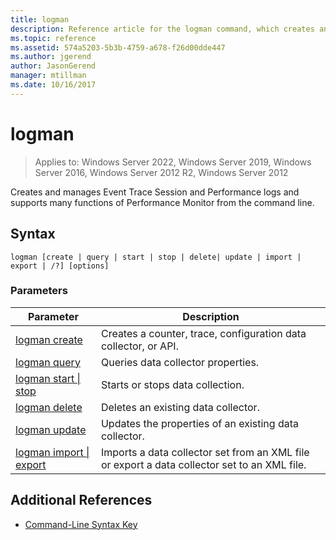 ```yaml
---
title: logman
description: Reference article for the logman command, which creates and manages Event Trace Session and Performance logs and supports many functions of Performance Monitor from the command line.
ms.topic: reference
ms.assetid: 574a5203-5b3b-4759-a678-f26d00dde447
ms.author: jgerend
author: JasonGerend
manager: mtillman
ms.date: 10/16/2017
---
```


# logman

>Applies to: Windows Server 2022, Windows Server 2019, Windows Server 2016, Windows Server 2012 R2, Windows Server 2012

Creates and manages Event Trace Session and Performance logs and supports many functions of Performance Monitor from the command line.

## Syntax

```
logman [create | query | start | stop | delete| update | import | export | /?] [options]
```

### Parameters

| Parameter | Description |
| --------- | ----------- |
| [logman create](logman-create.md) | Creates a counter, trace, configuration data collector, or API. |
| [logman query](logman-query.md) | Queries data collector properties. |
| [logman start &#124; stop](logman-start-stop.md) | Starts or stops data collection. |
| [logman delete](logman-delete.md) | Deletes an existing data collector. |
| [logman update](logman-update.md) | Updates the properties of an existing data collector. |
| [logman import &#124; export](logman-import-export.md) | Imports a data collector set from an XML file or export a data collector set to an XML file. |

## Additional References

- [Command-Line Syntax Key](command-line-syntax-key.md)
